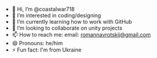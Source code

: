 - 👋 Hi, I’m @coastalwar718
- 👀 I’m interested in coding/designing
- 🌱 I’m currently learning how to work with GitHub
- 💞️ I’m looking to collaborate on unity projects
- 📫 How to reach me: email: romannavrotskij@gmail.com
- 😄 Pronouns: he/him
- ⚡ Fun fact: I'm from Ukraine

<!---
coastalwar718/coastalwar718 is a ✨ special ✨ repository because its `README.md` (this file) appears on your GitHub profile.
You can click the Preview link to take a look at your changes.
--->

